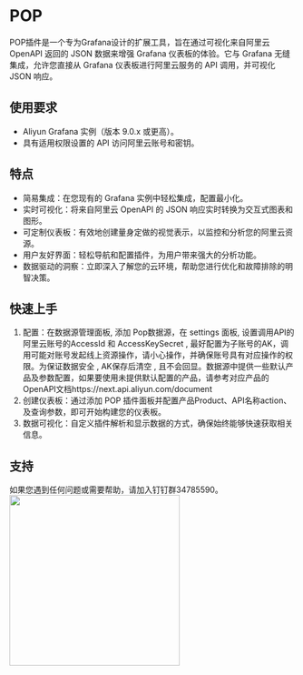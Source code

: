 <!-- This README file is going to be the one displayed on the Grafana.com website for your plugin. Uncomment and replace the content here before publishing.

Remove any remaining comments before publishing as these may be displayed on Grafana.com -->
# POP
POP插件是一个专为Grafana设计的扩展工具，旨在通过可视化来自阿里云 OpenAPI 返回的 JSON 数据来增强 Grafana 仪表板的体验。它与 Grafana 无缝集成，允许您直接从 Grafana 仪表板进行阿里云服务的 API 调用，并可视化 JSON 响应。

## 使用要求
- Aliyun Grafana 实例（版本 9.0.x 或更高）。
- 具有适用权限设置的 API 访问阿里云账号和密钥。

## 特点
- 简易集成：在您现有的 Grafana 实例中轻松集成，配置最小化。
- 实时可视化：将来自阿里云 OpenAPI 的 JSON 响应实时转换为交互式图表和图形。
- 可定制仪表板：有效地创建量身定做的视觉表示，以监控和分析您的阿里云资源。
- 用户友好界面：轻松导航和配置插件，为用户带来强大的分析功能。
- 数据驱动的洞察：立即深入了解您的云环境，帮助您进行优化和故障排除的明智决策。

## 快速上手
1. 配置：在数据源管理面板, 添加 Pop数据源，在 settings 面板, 设置调用API的阿里云账号的AccessId 和 AccessKeySecret , 最好配置为子账号的AK，调用可能对账号发起线上资源操作，请小心操作，并确保账号具有对应操作的权限。为保证数据安全 , AK保存后清空 , 且不会回显。数据源中提供一些默认产品及参数配置，如果要使用未提供默认配置的产品，请参考对应产品的OpenAPI文档https://next.api.aliyun.com/document
2. 创建仪表板：通过添加 POP 插件面板并配置产品Product、API名称action、及查询参数，即可开始构建您的仪表板。
3. 数据可视化：自定义插件解析和显示数据的方式，确保始终能够快速获取相关信息。

## 支持
如果您遇到任何问题或需要帮助，请加入钉钉群34785590。
<img src="img/ding.png" alt="" title="Example Image Title" width="300" height="300" />


<!-- To help maximize the impact of your README and improve usability for users, we propose the following loose structure:

**BEFORE YOU BEGIN**
- Ensure all links are absolute URLs so that they will work when the README is displayed within Grafana and Grafana.com
- Be inspired ✨ 
  - [grafana-polystat-panel](https://github.com/grafana/grafana-polystat-panel)
  - [volkovlabs-variable-panel](https://github.com/volkovlabs/volkovlabs-variable-panel)

**ADD SOME BADGES**

Badges convey useful information at a glance for users whether in the Catalog or viewing the source code. You can use the generator on [Shields.io](https://shields.io/badges/dynamic-json-badge) together with the Grafana.com API 
to create dynamic badges that update automatically when you publish a new version to the marketplace.

- For the logo field use 'grafana'.
- Examples (label: query)
  - Downloads: $.downloads
  - Catalog Version: $.version
  - Grafana Dependency: $.grafanaDependency
  - Signature Type: $.versionSignatureType

Full example: ![Dynamic JSON Badge](https://img.shields.io/badge/dynamic/json?logo=grafana&query=$.version&url=https://grafana.com/api/plugins/grafana-polystat-panel&label=Marketplace&prefix=v&color=F47A20)

Consider other [badges](https://shields.io/badges) as you feel appropriate for your project.

## Overview / Introduction
Provide one or more paragraphs as an introduction to your plugin to help users understand why they should use it.  

Consider including screenshots:
- in [plugin.json](https://grafana.com/developers/plugin-tools/reference-plugin-json#info) include them as relative links.
- in the README ensure they are absolute URLs.

## Requirements
List any requirements or dependencies they may need to run the plugin.

## Getting Started
Provide a quick start on how to configure and use the plugin.

## Documentation
If your project has dedicated documentation available for users, provide links here. For help in following Grafana's style recommendations for technical documentation, refer to our [Writer's Toolkit](https://grafana.com/docs/writers-toolkit/).

## Contributing
Do you want folks to contribute to the plugin or provide feedback through specific means? If so, tell them how!
-->
